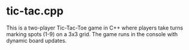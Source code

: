 # tic-tac.cpp
This is a two-player Tic-Tac-Toe game in C++ where players take turns marking spots (1-9) on a 3x3 grid. The game runs in the console with dynamic board updates.
